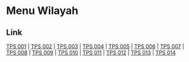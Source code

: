 # Menu Wilayah

## Link

[TPS 001](https://github.com/gigit-pemilu/pemilu-2024-74-sulawesi-tenggara/tree/main/pileg-dpr/hitung-suara/sub/74-sulawesi-tenggara/sub/71-kota-kendari/sub/04-poasia/sub/1004-rahandouna/sub/001-tps)
 | 
[TPS 002](https://github.com/gigit-pemilu/pemilu-2024-74-sulawesi-tenggara/tree/main/pileg-dpr/hitung-suara/sub/74-sulawesi-tenggara/sub/71-kota-kendari/sub/04-poasia/sub/1004-rahandouna/sub/002-tps)
 | 
[TPS 003](https://github.com/gigit-pemilu/pemilu-2024-74-sulawesi-tenggara/tree/main/pileg-dpr/hitung-suara/sub/74-sulawesi-tenggara/sub/71-kota-kendari/sub/04-poasia/sub/1004-rahandouna/sub/003-tps)
 | 
[TPS 004](https://github.com/gigit-pemilu/pemilu-2024-74-sulawesi-tenggara/tree/main/pileg-dpr/hitung-suara/sub/74-sulawesi-tenggara/sub/71-kota-kendari/sub/04-poasia/sub/1004-rahandouna/sub/004-tps)
 | 
[TPS 005](https://github.com/gigit-pemilu/pemilu-2024-74-sulawesi-tenggara/tree/main/pileg-dpr/hitung-suara/sub/74-sulawesi-tenggara/sub/71-kota-kendari/sub/04-poasia/sub/1004-rahandouna/sub/005-tps)
 | 
[TPS 006](https://github.com/gigit-pemilu/pemilu-2024-74-sulawesi-tenggara/tree/main/pileg-dpr/hitung-suara/sub/74-sulawesi-tenggara/sub/71-kota-kendari/sub/04-poasia/sub/1004-rahandouna/sub/006-tps)
 | 
[TPS 007](https://github.com/gigit-pemilu/pemilu-2024-74-sulawesi-tenggara/tree/main/pileg-dpr/hitung-suara/sub/74-sulawesi-tenggara/sub/71-kota-kendari/sub/04-poasia/sub/1004-rahandouna/sub/007-tps)
 | 
[TPS 008](https://github.com/gigit-pemilu/pemilu-2024-74-sulawesi-tenggara/tree/main/pileg-dpr/hitung-suara/sub/74-sulawesi-tenggara/sub/71-kota-kendari/sub/04-poasia/sub/1004-rahandouna/sub/008-tps)
 | 
[TPS 009](https://github.com/gigit-pemilu/pemilu-2024-74-sulawesi-tenggara/tree/main/pileg-dpr/hitung-suara/sub/74-sulawesi-tenggara/sub/71-kota-kendari/sub/04-poasia/sub/1004-rahandouna/sub/009-tps)
 | 
[TPS 010](https://github.com/gigit-pemilu/pemilu-2024-74-sulawesi-tenggara/tree/main/pileg-dpr/hitung-suara/sub/74-sulawesi-tenggara/sub/71-kota-kendari/sub/04-poasia/sub/1004-rahandouna/sub/010-tps)
 | 
[TPS 011](https://github.com/gigit-pemilu/pemilu-2024-74-sulawesi-tenggara/tree/main/pileg-dpr/hitung-suara/sub/74-sulawesi-tenggara/sub/71-kota-kendari/sub/04-poasia/sub/1004-rahandouna/sub/011-tps)
 | 
[TPS 012](https://github.com/gigit-pemilu/pemilu-2024-74-sulawesi-tenggara/tree/main/pileg-dpr/hitung-suara/sub/74-sulawesi-tenggara/sub/71-kota-kendari/sub/04-poasia/sub/1004-rahandouna/sub/012-tps)
 | 
[TPS 013](https://github.com/gigit-pemilu/pemilu-2024-74-sulawesi-tenggara/tree/main/pileg-dpr/hitung-suara/sub/74-sulawesi-tenggara/sub/71-kota-kendari/sub/04-poasia/sub/1004-rahandouna/sub/013-tps)
 | 
[TPS 014](https://github.com/gigit-pemilu/pemilu-2024-74-sulawesi-tenggara/tree/main/pileg-dpr/hitung-suara/sub/74-sulawesi-tenggara/sub/71-kota-kendari/sub/04-poasia/sub/1004-rahandouna/sub/014-tps)

